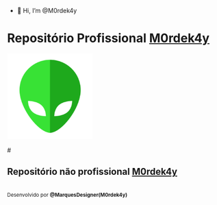- 👋 Hi, I’m @M0rdek4y
# Repositório Profissional <a href="https://github.com/M0rdek4y/" target="_blank" rel="external">M0rdek4y</a>
<p><img style="width: 200px; margin: 0px; padding: 0px; left: 10%;" src="https://github.com/M0rdek4y/Repositorio-de-midia/blob/master/media/images/png/logos/logo.png?raw=true" alt="LogoAlien"></p>
# <h2>Repositório não profissional <a href="https://github.com/MarquesDesigner/" target="_blank" rel="external">M0rdek4y</a></h2>
<p style="display: inline-block;" ><small>Desenvolvido por <strong>@MarquesDesigner(M0rdek4y)</strong></small></p>


<!---
MarquesDesigner/MarquesDesigner is a ✨ special ✨ repository because its `README.md` (this file) appears on your GitHub profile.
You can click the Preview link to take a look at your changes.
--->
